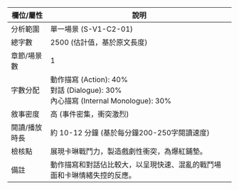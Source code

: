 | 欄位/屬性 | 說明 |
|---|---|
| 分析範圍 | 單一場景 (S-V1-C2-01) |
| 總字數 | 2500 (估計值，基於原文長度) |
| 章節/場景數 | 1 |
| 字數分配 | 動作描寫 (Action): 40%<br>對話 (Dialogue): 30%<br>內心描寫 (Internal Monologue): 30% |
| 敘事密度 | 高 (事件密集，衝突激烈) |
| 閱讀/播放時長 | 約 10-12 分鐘 (基於每分鐘200-250字閱讀速度) |
| 檢核點 | 展現卡琳戰鬥力，製造戲劇性衝突，為爆紅鋪墊。 |
| 備註 | 動作描寫和對話佔比較大，以呈現快速、混亂的戰鬥場面和卡琳情緒失控的反應。 |
